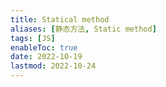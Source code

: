 ```yaml
---
title: Statical method
aliases: [静态方法, Static method]
tags: [JS]
enableToc: true
date: 2022-10-19
lastmod: 2022-10-24
---
```

